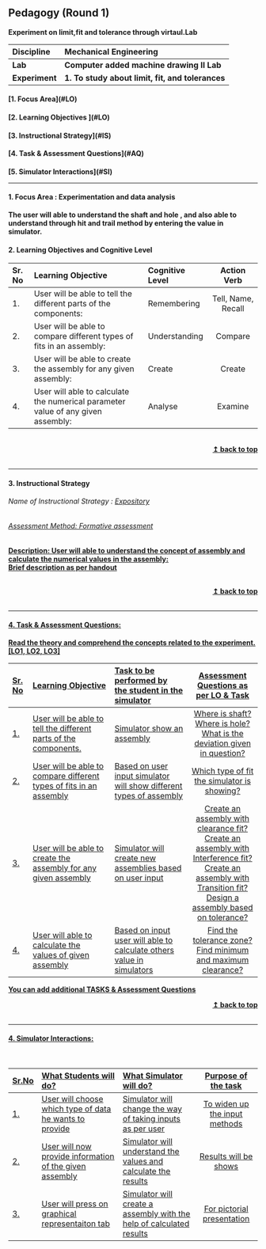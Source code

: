 ## Pedagogy (Round 1)
<p align="center">

<b> Experiment on limit,fit and tolerance through virtaul.Lab  <a name="top"></a> <br>
</p>

<b>Discipline | <b>Mechanical Engineering
:--|:--|
<b> Lab | <b>Computer added machine drawing II Lab
<b> Experiment|     <b>1. To study about limit, fit, and tolerances


<h4> [1. Focus Area](#LO)
<h4> [2. Learning Objectives ](#LO)
<h4> [3. Instructional Strategy](#IS)
<h4> [4. Task & Assessment Questions](#AQ)
<h4> [5. Simulator Interactions](#SI)
<hr>

<a name="LO"></a>
#### 1. Focus Area : Experimentation and data analysis
The user will able to understand the shaft and hole , and also able to understand through hit and trail method by entering the value in simulator.

#### 2. Learning Objectives and Cognitive Level


Sr. No |	Learning Objective	| Cognitive Level | Action Verb
:--|:--|:--|:-:
1.| User will be able to tell the different parts of the components: | Remembering|Tell, Name, Recall
2.| User will be able to compare different types of fits in an assembly: | Understanding  |Compare
3.| User will be able to create the assembly for any given assembly:| Create | Create
4.|User will able to calculate the numerical parameter value of any given assembly: | Analyse | Examine


<br/>
<div align="right">
    <b><a href="#top">↥ back to top</a></b>
</div>
<br/>
<hr>

<a name="IS"></a>
#### 3. Instructional Strategy
###### Name of Instructional Strategy  :    <u> Expository
###### Assessment Method: Formative assessment

<u> <b>Description: </b>User will able to understand the concept of assembly and calculate the numerical values in the assembly: </u>
<br>
 Brief description as per handout

<br/>
<div align="right">
    <b><a href="#top">↥ back to top</a></b>
</div>
<br/>
<hr>

<a name="AQ"></a>
#### 4. Task & Assessment Questions:

Read the theory and comprehend the concepts related to the experiment. [LO1, LO2, LO3]
<br>

Sr. No |	Learning Objective	| Task to be performed by <br> the student  in the simulator | Assessment Questions as per LO & Task
:--|:--|:--|:-:
1.| User will be able to tell the different parts of the components. | Simulator show an assembly | Where is shaft? <br> Where is hole? <br> What is the deviation given in question?
2.| User will be able to compare different types of fits in an assembly | Based on user input simulator will show different types of assembly | Which type of fit the simulator is showing? 
3.| User will be able to create the assembly for any given assembly | Simulator will create new assemblies based on user input | Create an assembly with clearance fit?<br> Create an assembly with Interference fit? <br> Create an assembly with Transition fit? <br>Design a assembly based on tolerance?
4.| User will able to calculate the values of given assembly | Based on input user will able to calculate others value in simulators | Find the tolerance zone? <br>Find minimum and maximum clearance?

 <u> You can add additional TASKS & Assessment Questions <u>
<br/>
<div align="right">
    <b><a href="#top">↥ back to top</a></b>
</div>
<br/>
<hr>

<a name="SI"></a>

#### 4. Simulator Interactions:
<br>

Sr.No | What Students will do? |	What Simulator will do?	| Purpose of the task
:--|:--|:--|:--:
1.| User will choose which type of data he wants to provide | Simulator will change the way of taking inputs as per user | To widen up the input methods
2.|User will now provide information of the given assembly | Simulator will understand the values and calculate the results | Results will be shows
3.| User will press on graphical representaiton tab | Simulator will create a assembly with the help of calculated results | For pictorial presentation